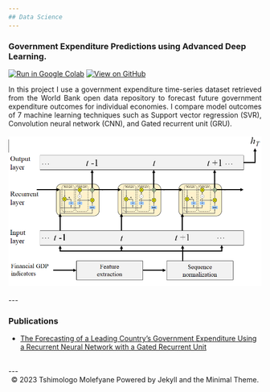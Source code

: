 ```yaml
---
## Data Science
---
```

### Government Expenditure Predictions using Advanced Deep Learning.

[![Run in Google Colab](https://img.shields.io/badge/Colab-Run_in_Google_Colab-blue?logo=Google&logoColor=FDBA18)](https://colab.research.google.com/drive/1trpfynOFGZaHo_rBkjyu4Wjjhvpj-BlG)
[![View on GitHub](https://img.shields.io/badge/GitHub-View_on_GitHub-blue?logo=GitHub)](https://github.com/TshimologoM/tshimolfyn.github.io/blob/e2677eb5173e620936edb77ddee6e4aab4ebb0a7/govtExp.ipynb
)

<div style="text-align: justify">In this project I use a government expenditure time-series dataset retrieved from the World Bank open data repository to forecast future government expenditure outcomes for individual economies. I compare model outcomes of 7 machine learning techniques such as Support vector regression (SVR), Convolution neural network (CNN), and Gated recurrent unit (GRU). </div>
<br>
<center><img src="images/gru-framework.png"/></center>
<br>
---

### Publications

- [The Forecasting of a Leading
Country’s Government Expenditure Using a Recurrent Neural Network with a
Gated Recurrent Unit](https://www.mdpi.com/2227-7390/11/14/3085)

<br>
---
<center>© 2023 Tshimologo Molefyane Powered by Jekyll and the Minimal Theme.</center>
